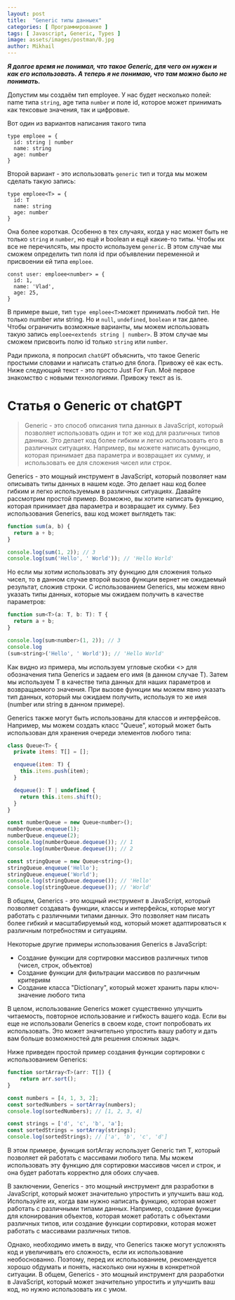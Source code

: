 ```yaml
---
layout: post
title:  "Generic типы данныех"
categories: [ Программирование ]
tags: [ Javascript, Generic, Types ]
image: assets/images/postman/0.jpg
author: Mikhail
---
```

***Я долгое время не понимал, что такое Generic, для чего он нужен и как его использовать. А теперь я не понимаю, что там можно было не понимать.***

Допустим мы создаём тип employee. У нас будет несколько полей: name типа `string`, age типа `number` и поле id, которое может принимать как тексовые значения, так и цифровые.

Вот один из вариантов написания такого типа

```tsx
type emploee = {
  id: string | number
  name: string
  age: number
}
```

Второй вариант - это использовать `generic` тип и тогда мы можем сделать такую запись:

```tsx
type emploee<T> = {
  id: T
  name: string
  age: number
}
```

Она более короткая. Особенно в тех случаях, когда у нас может быть не только `string` и `number`, но ещё и boolean и ещё какие-то типы. Чтобы их все не перечилсять, мы просто используем `generic`. В этом случае мы сможем определить тип поля id при объявлении переменной и присвоении ей типа `emploee`.

```tsx
const user: emploee<number> = {
  id: 1,
  name: 'Vlad',
  age: 25,
}
```

В примере выше, тип `type emploee<T>`может принимать любой тип. Не только number или string. Но и `null`, `undefined`, `boolean` и так далее. Чтобы ограничить возможные варианты, мы можем использовать такую запись `emploee<extends string | number>`. В этом случае мы сможем присвоить полю id только `string` или `number`.

Ради прикола, я попросил `chatGPT` объяснить, что такое Generic простыми словами и написать статью для блога. Привожу её как есть. Ниже следующий текст - это просто Just For Fun. Моё первое знакомство с новыми технологиями. Привожу текст as is.

# Статья о Generic от chatGPT

> Generic - это способ описания типа данных в JavaScript, который позволяет использовать один и тот же код для различных типов данных. Это делает код более гибким и легко использовать его в различных ситуациях. Например, вы можете написать функцию, которая принимает два параметра и возвращает их сумму, и использовать ее для сложения чисел или строк.

Generics - это мощный инструмент в JavaScript, который позволяет нам описывать типы данных в нашем коде. Это делает наш код более гибким и легко используемым в различных ситуациях.
Давайте рассмотрим простой пример. Возможно, вы хотите написать функцию, которая принимает два параметра и возвращает их сумму. Без использования Generics, ваш код может выглядеть так:

```js
function sum(a, b) {
  return a + b;
}

console.log(sum(1, 2)); // 3
console.log(sum('Hello', ' World')); // 'Hello World'
```

Но если мы хотим использовать эту функцию для сложения только чисел, то в данном случае второй вызов функции вернет не ожидаемый результат, сложив строки.
С использованием Generics, мы можем явно указать типы данных, которые мы ожидаем получить в качестве параметров:

```js
function sum<T>(a: T, b: T): T {
  return a + b;
}

console.log(sum<number>(1, 2)); // 3
console.log
(sum<string>('Hello', ' World')); // 'Hello World'
```

Как видно из примера, мы используем угловые скобки <> для обозначения типа Generics и задаем его имя (в данном случае T). Затем мы используем T в качестве типа данных для наших параметров и возвращаемого значения. При вызове функции мы можем явно указать тип данных, который мы ожидаем получить, используя то же имя (number или string в данном примере).

Generics также могут быть использованы для классов и интерфейсов. Например, мы можем создать класс "Queue", который может быть использован для хранения очереди элементов любого типа:

```javascript
class Queue<T> {
  private items: T[] = [];

  enqueue(item: T) {
    this.items.push(item);
  }

  dequeue(): T | undefined {
    return this.items.shift();
  }
}

const numberQueue = new Queue<number>();
numberQueue.enqueue(1);
numberQueue.enqueue(2);
console.log(numberQueue.dequeue()); // 1
console.log(numberQueue.dequeue()); // 2

const stringQueue = new Queue<string>();
stringQueue.enqueue('Hello');
stringQueue.enqueue('World');
console.log(stringQueue.dequeue()); // 'Hello'
console.log(stringQueue.dequeue()); // 'World'
```

В общем, Generics - это мощный инструмент в JavaScript, который позволяет создавать функции, классы и интерфейсы, которые могут работать с различными типами данных. Это позволяет нам писать более гибкий и масштабируемый код, который может адаптироваться к различным потребностям и ситуациям.

Некоторые другие примеры использования Generics в JavaScript:

* Создание функции для сортировки массивов различных типов (чисел, строк, объектов)
* Создание функции для фильтрации массивов по различным критериям
* Создание класса "Dictionary", который может хранить пары ключ-значение любого типа

В целом, использование Generics может существенно улучшить читаемость, повторное использование и гибкость вашего кода. Если вы еще не использовали Generics в своем коде, стоит попробовать их использовать. Это может значительно упростить вашу работу и дать вам больше возможностей для решения сложных задач.

Ниже приведен простой пример создания функции сортировки с использованием Generics:

```javascript
function sortArray<T>(arr: T[]) {
    return arr.sort();
}

const numbers = [4, 1, 3, 2];
const sortedNumbers = sortArray(numbers);
console.log(sortedNumbers); // [1, 2, 3, 4]

const strings = ['d', 'c', 'b', 'a'];
const sortedStrings = sortArray(strings);
console.log(sortedStrings); // ['a', 'b', 'c', 'd']
```

В этом примере, функция sortArray использует Generic тип T, который позволяет ей работать с массивами любого типа. Мы можем использовать эту функцию для сортировки массивов чисел и строк, и она будет работать корректно для обоих случаев.

В заключении, Generics - это мощный инструмент для разработки в JavaScript, который может значительно упростить и улучшить ваш код. Используйте их, когда вам нужно написать функцию, которая может работать с различными типами данных. Например, создание функции для клонирования объектов, которая может работать с объектами различных типов, или создание функции сортировки, которая может работать с массивами различных типов.

Однако, необходимо иметь в виду, что Generics также могут усложнять код и увеличивать его сложность, если их использование необоснованно. Поэтому, перед их использованием, рекомендуется хорошо обдумать и понять, насколько они нужны в конкретной ситуации.
В общем, Generics - это мощный инструмент для разработки в JavaScript, который может значительно упростить и улучшить ваш код, но нужно использовать их с умом.
